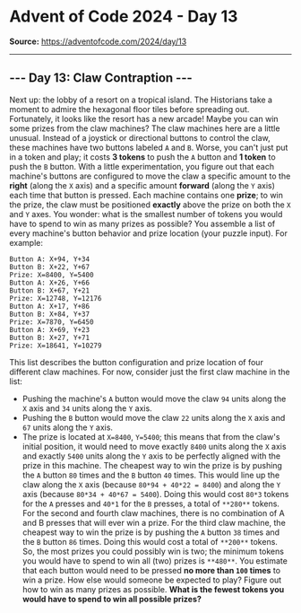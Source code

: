 # Advent of Code 2024 - Day 13

**Source:** https://adventofcode.com/2024/day/13

---

## --- Day 13: Claw Contraption ---
Next up: the lobby of a resort on a tropical island. The Historians take a moment to admire the hexagonal floor tiles before spreading out.
Fortunately, it looks like the resort has a new arcade! Maybe you can win some prizes from the claw machines?
The claw machines here are a little unusual. Instead of a joystick or directional buttons to control the claw, these machines have two buttons labeled `A` and `B`. Worse, you can't just put in a token and play; it costs **3 tokens** to push the `A` button and **1 token** to push the `B` button.
With a little experimentation, you figure out that each machine's buttons are configured to move the claw a specific amount to the **right** (along the `X` axis) and a specific amount **forward** (along the `Y` axis) each time that button is pressed.
Each machine contains one **prize**; to win the prize, the claw must be positioned **exactly** above the prize on both the `X` and `Y` axes.
You wonder: what is the smallest number of tokens you would have to spend to win as many prizes as possible? You assemble a list of every machine's button behavior and prize location (your puzzle input). For example:
```
Button A: X+94, Y+34
Button B: X+22, Y+67
Prize: X=8400, Y=5400
Button A: X+26, Y+66
Button B: X+67, Y+21
Prize: X=12748, Y=12176
Button A: X+17, Y+86
Button B: X+84, Y+37
Prize: X=7870, Y=6450
Button A: X+69, Y+23
Button B: X+27, Y+71
Prize: X=18641, Y=10279
```
This list describes the button configuration and prize location of four different claw machines.
For now, consider just the first claw machine in the list:
- Pushing the machine's `A` button would move the claw `94` units along the `X` axis and `34` units along the `Y` axis.
- Pushing the `B` button would move the claw `22` units along the `X` axis and `67` units along the `Y` axis.
- The prize is located at `X=8400`, `Y=5400`; this means that from the claw's initial position, it would need to move exactly `8400` units along the `X` axis and exactly `5400` units along the `Y` axis to be perfectly aligned with the prize in this machine.
The cheapest way to win the prize is by pushing the `A` button `80` times and the `B` button `40` times. This would line up the claw along the `X` axis (because `80*94 + 40*22 = 8400`) and along the `Y` axis (because `80*34 + 40*67 = 5400`). Doing this would cost `80*3` tokens for the `A` presses and `40*1` for the `B` presses, a total of `**280**` tokens.
For the second and fourth claw machines, there is no combination of A and B presses that will ever win a prize.
For the third claw machine, the cheapest way to win the prize is by pushing the `A` button `38` times and the `B` button `86` times. Doing this would cost a total of `**200**` tokens.
So, the most prizes you could possibly win is two; the minimum tokens you would have to spend to win all (two) prizes is `**480**`.
You estimate that each button would need to be pressed **no more than `100` times** to win a prize. How else would someone be expected to play?
Figure out how to win as many prizes as possible. **What is the fewest tokens you would have to spend to win all possible prizes?**
